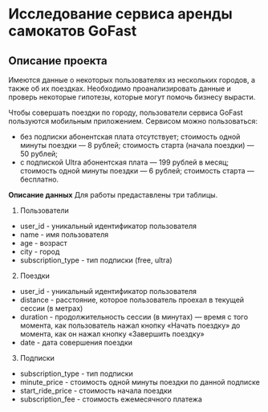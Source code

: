 # Исследование сервиса аренды самокатов GoFast
## Описание проекта
Имеются данные о некоторых пользователях из нескольких городов, а также об их поездках. Необходимо проанализировать данные и проверь некоторые гипотезы, которые могут помочь бизнесу вырасти.

Чтобы совершать поездки по городу, пользователи сервиса GoFast пользуются мобильным приложением. 
Сервисом можно пользоваться:
- без подписки
абонентская плата отсутствует;
стоимость одной минуты поездки —  8 рублей;
стоимость старта (начала поездки) — 50 рублей;
- с подпиской Ultra
абонентская плата — 199 рублей в месяц;
стоимость одной минуты поездки — 6 рублей;
стоимость старта — бесплатно.

**Описание данных**
Для работы предаставлены три таблицы.
1. Пользователи
- user_id - уникальный идентификатор пользователя
- name -	имя пользователя
- age -	возраст
- city -	город
- subscription_type -	тип подписки (free, ultra)

2. Поездки
- user_id -	уникальный идентификатор пользователя
- distance -	расстояние, которое пользователь проехал в текущей сессии (в метрах)
- duration -	продолжительность сессии (в минутах) — время с того момента, как пользователь нажал кнопку «Начать поездку» до момента, как он нажал кнопку «Завершить поездку»
- date -	дата совершения поездки

3. Подписки 
- subscription_type -	тип подписки
- minute_price -	стоимость одной минуты поездки по данной подписке
- start_ride_price -	стоимость начала поездки
- subscription_fee -	стоимость ежемесячного платежа
